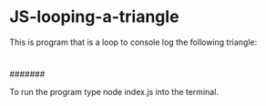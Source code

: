 # JS-looping-a-triangle

This is program that is a loop to console log the following triangle: 

#
##
###
####
#####
######
#######

To run the program type node index.js into the terminal. 
